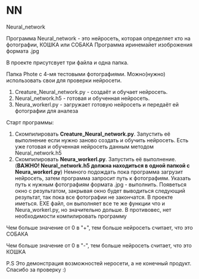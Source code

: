 # NN
Neural_network



Программа Neural_network - это нейросеть, которая определяет кто на фотографии, КОШКА или СОБАКА
Программа иринемайет изоброжения формата .jpg

В проекте присутсвует три файла и одна папка.

Папка Phote с 4-мя тестовыми фотографиями. Можно(нужно) использовать свои для проверки нейросети.

1. Сreature_Neural_network.py - создаёт и обучает нейросеть.
2. Neural_network.h5 - готовая и обученная нейросеть.
3. Neura_workerl.py - загружает готовую нейросеть и передаёт ей фотографии для аналеза


Старт программы:
1. Скомпилировать  __Сreature_Neural_network.py__. Запустить её выполнение если нужно заново создать и обучить нейросеть. Есть уже готовая и обученная нейросеть данным методом Neural_network.h5 
2. Скомпилировать  __Neura_workerl.py__. Запустить её выполнение. (__ВАЖНО! Neural_network.h5 должна находиться в одной папкой с Neura_workerl.py__) Немного подождать пока программа загрузит нейросеть, затем программа запросит путь к фотографиям. Указать путь к нужным фотографиям формата .jpg - выполнить. Появеться окно с результатом, закрывая окно будет выводиться следующий результат, так пока все фотографии не закончатся. 
В проекте иметься. EXE файл, он выполняет все те же функции что и Neura_workerl.py, но значительно дольше. В противовес, нет необходимости компилировать программу

Чем больше значение от 0 в "+", тем больше нейросеть считает, что это СОБАКА

Чем больше значение от 0 в "-", тем больше нейросеть считает, что это КОШКА


P.S Это демонстрация возможностей неросети, а не конечный продукт. 
Спасибо за проверку :)
